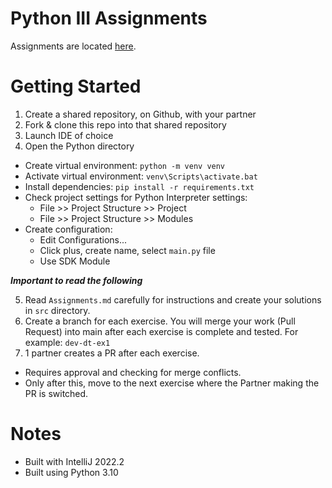 # Python III Assignments
Assignments are located [here](Assignments.md).

# Getting Started
1. Create a shared repository, on Github, with your partner
2. Fork & clone this repo into that shared repository
3. Launch IDE of choice
4. Open the Python directory
- Create virtual environment: `python -m venv venv`
- Activate virtual environment: `venv\Scripts\activate.bat`
- Install dependencies: `pip install -r requirements.txt`
- Check project settings for Python Interpreter settings:
    - File >> Project Structure >> Project
    - File >> Project Structure >> Modules
- Create configuration:
    - Edit Configurations...
    - Click plus, create name, select `main.py` file
    - Use SDK Module

***Important to read the following***

5. Read `Assignments.md` carefully for instructions and create your solutions in `src` directory.
6. Create a branch for each exercise. You will merge your work (Pull Request) into main after each exercise is complete and tested. For example: `dev-dt-ex1`
7. 1 partner creates a PR after each exercise.
- Requires approval and checking for merge conflicts.
- Only after this, move to the next exercise where the Partner making the PR is switched.


# Notes
- Built with IntelliJ 2022.2
- Built using Python 3.10
